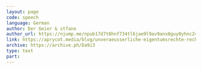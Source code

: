 ```yaml
---
layout: page
code: speech
language: German
author: Der Geier & stfano
author_url: https://njump.me/npub17d7t8hnf734tl6jae9l9av9anx8guy0yhnc2vd9w22vgcvrazs8qjtsnpu
link: https://aprycot.media/blog/unveraeusserliche-eigentumsrechte-recht-sprache-geld-und-moral-von-bitcoin/
archive: https://archive.ph/Da9i3
type: text
part: 
---
```

